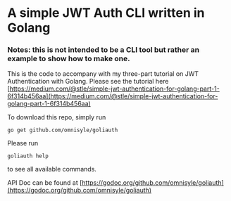 # A simple JWT Auth CLI written in Golang

### Notes: this is not intended to be a CLI tool but rather an example to show how to make one.

This is the code to accompany with my three-part tutorial on JWT Authentication with Golang. Please see the tutorial here 
[https://medium.com/@stle/simple-jwt-authentication-for-golang-part-1-6f314b456aa](https://medium.com/@stle/simple-jwt-authentication-for-golang-part-1-6f314b456aa)

To download this repo, simply run

```
go get github.com/omnisyle/goliauth
```

Please run

```
goliauth help
```

to see all available commands.

API Doc can be found at [https://godoc.org/github.com/omnisyle/goliauth](https://godoc.org/github.com/omnisyle/goliauth)
